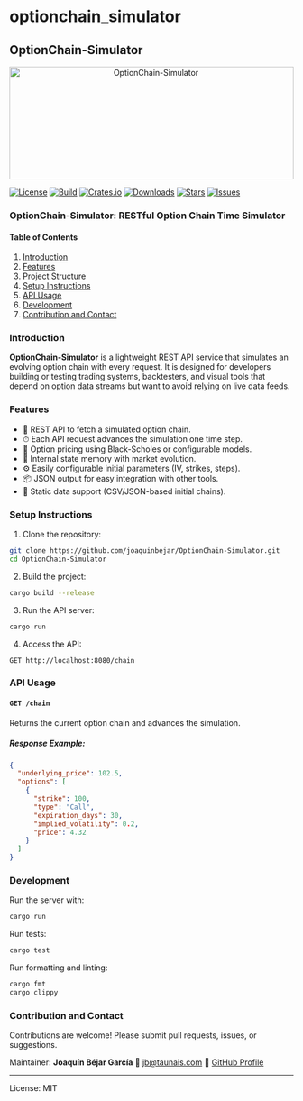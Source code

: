 # optionchain_simulator

## OptionChain-Simulator

<div style="text-align: center;">
<img src="https://raw.githubusercontent.com/joaquinbejar/OptionChain-Simulator/main/doc/images/logo.png" alt="OptionChain-Simulator" style="width: 100%; height: 200px;">
</div>

[![License](https://img.shields.io/badge/license-MIT-blue)](./LICENSE)
[![Build](https://img.shields.io/github/actions/workflow/status/joaquinbejar/OptionChain-Simulator/ci.yml)](https://github.com/joaquinbejar/OptionChain-Simulator/actions)
[![Crates.io](https://img.shields.io/crates/v/optionchain-simulator.svg)](https://crates.io/crates/optionchain-simulator)
[![Downloads](https://img.shields.io/crates/d/optionchain-simulator.svg)](https://crates.io/crates/optionchain-simulator)
[![Stars](https://img.shields.io/github/stars/joaquinbejar/OptionChain-Simulator.svg)](https://github.com/joaquinbejar/OptionChain-Simulator/stargazers)
[![Issues](https://img.shields.io/github/issues/joaquinbejar/OptionChain-Simulator.svg)](https://github.com/joaquinbejar/OptionChain-Simulator/issues)

### OptionChain-Simulator: RESTful Option Chain Time Simulator

#### Table of Contents
1. [Introduction](#introduction)
2. [Features](#features)
3. [Project Structure](#project-structure)
4. [Setup Instructions](#setup-instructions)
5. [API Usage](#api-usage)
6. [Development](#development)
7. [Contribution and Contact](#contribution-and-contact)

### Introduction

**OptionChain-Simulator** is a lightweight REST API service that simulates an evolving option chain with every request. It is designed for developers building or testing trading systems, backtesters, and visual tools that depend on option data streams but want to avoid relying on live data feeds.

### Features

- 📡 REST API to fetch a simulated option chain.
- ⏱ Each API request advances the simulation one time step.
- 🧮 Option pricing using Black-Scholes or configurable models.
- 🔄 Internal state memory with market evolution.
- ⚙️ Easily configurable initial parameters (IV, strikes, steps).
- 📦 JSON output for easy integration with other tools.
- 📁 Static data support (CSV/JSON-based initial chains).


### Setup Instructions

1. Clone the repository:
```bash
git clone https://github.com/joaquinbejar/OptionChain-Simulator.git
cd OptionChain-Simulator
```

2. Build the project:
```bash
cargo build --release
```

3. Run the API server:
```bash
cargo run
```

4. Access the API:
```http
GET http://localhost:8080/chain
```

### API Usage

#### `GET /chain`

Returns the current option chain and advances the simulation.

##### Response Example:
```json
{
  "underlying_price": 102.5,
  "options": [
    {
      "strike": 100,
      "type": "Call",
      "expiration_days": 30,
      "implied_volatility": 0.2,
      "price": 4.32
    }
  ]
}
```

### Development

Run the server with:
```bash
cargo run
```

Run tests:
```bash
cargo test
```

Run formatting and linting:
```bash
cargo fmt
cargo clippy
```

### Contribution and Contact

Contributions are welcome! Please submit pull requests, issues, or suggestions.

Maintainer: **Joaquín Béjar García**
📧 jb@taunais.com
🔗 [GitHub Profile](https://github.com/joaquinbejar)

---

License: MIT
